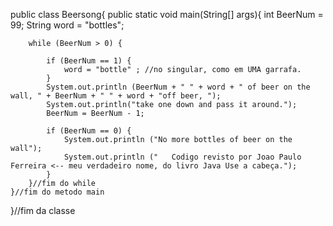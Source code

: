 public class Beersong{
	public static void main(String[] args){
		int BeerNum = 99;
		String word = "bottles";

		while (BeerNum > 0) {
		
		 	if (BeerNum == 1) {
				word = "bottle" ; //no singular, como em UMA garrafa.
			}
			System.out.println (BeerNum + " " + word + " of beer on the wall, " + BeerNum + " " + word + "off beer, ");
			System.out.println("take one down and pass it around.");
			BeerNum = BeerNum - 1;
			
			if (BeerNum == 0) {
				System.out.println ("No more bottles of beer on the wall");
				System.out.println ("   Codigo revisto por Joao Paulo Ferreira <-- meu verdadeiro nome, do livro Java Use a cabeça.");
			}
		}//fim do while
	}//fim do metodo main
}//fim da classe